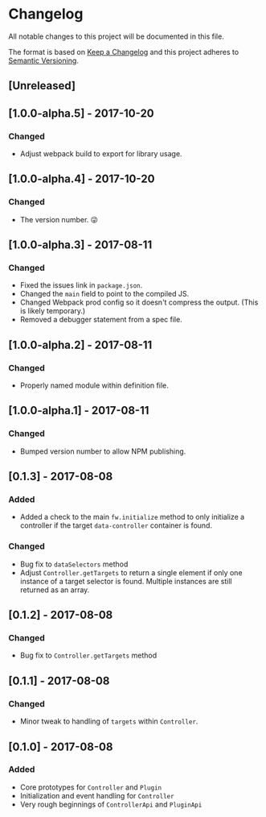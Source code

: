 # Changelog
All notable changes to this project will be documented in this file.

The format is based on [Keep a Changelog](http://keepachangelog.com/en/1.0.0/)
and this project adheres to [Semantic Versioning](http://semver.org/spec/v2.0.0.html).

## [Unreleased]

## [1.0.0-alpha.5] - 2017-10-20
### Changed
- Adjust webpack build to export for library usage.

## [1.0.0-alpha.4] - 2017-10-20
### Changed
- The version number. 😜

## [1.0.0-alpha.3] - 2017-08-11
### Changed
- Fixed the issues link in `package.json`.
- Changed the `main` field to point to the compiled JS.
- Changed Webpack prod config so it doesn't compress the output. (This is likely temporary.)
- Removed a debugger statement from a spec file.

## [1.0.0-alpha.2] - 2017-08-11
### Changed
- Properly named module within definition file.

## [1.0.0-alpha.1] - 2017-08-11
### Changed
- Bumped version number to allow NPM publishing.

## [0.1.3] - 2017-08-08
### Added
- Added a check to the main `fw.initialize` method to only initialize a controller if the target `data-controller` container is found.

### Changed
- Bug fix to `dataSelectors` method
- Adjust `Controller.getTargets` to return a single element if only one instance of a target selector is found. Multiple instances are still returned as an array.

## [0.1.2] - 2017-08-08
### Changed
- Bug fix to `Controller.getTargets` method

## [0.1.1] - 2017-08-08
### Changed
- Minor tweak to handling of `targets` within `Controller`.

## [0.1.0] - 2017-08-08
### Added
- Core prototypes for `Controller` and `Plugin`
- Initialization and event handling for `Controller`
- Very rough beginnings of `ControllerApi` and `PluginApi`
